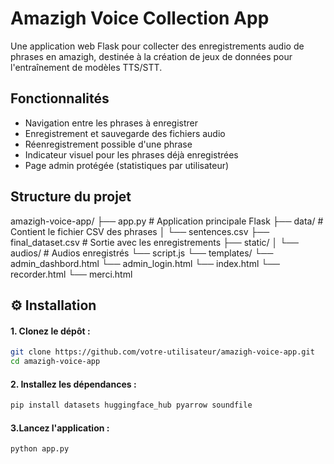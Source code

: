 # Amazigh Voice Collection App

Une application web Flask pour collecter des enregistrements audio de phrases en amazigh, destinée à la création de jeux de données pour l'entraînement de modèles TTS/STT.

##  Fonctionnalités

- Navigation entre les phrases à enregistrer
- Enregistrement et sauvegarde des fichiers audio
- Réenregistrement possible d'une phrase
- Indicateur visuel pour les phrases déjà enregistrées
- Page admin protégée (statistiques par utilisateur)

##  Structure du projet

amazigh-voice-app/
├── app.py # Application principale Flask
├── data/ # Contient le fichier CSV des phrases
│ └── sentences.csv
├── final_dataset.csv # Sortie avec les enregistrements
├── static/
│ └── audios/ # Audios enregistrés
  └── script.js
└── templates/ 
  └── admin_dashbord.html
  └── admin_login.html
  └── index.html
  └── recorder.html
  └── merci.html

## ⚙️ Installation

#### 1. Clonez le dépôt :

```bash
git clone https://github.com/votre-utilisateur/amazigh-voice-app.git
cd amazigh-voice-app
```
#### 2. Installez les dépendances :

```bash
pip install datasets huggingface_hub pyarrow soundfile
```

#### 3.Lancez l'application :

```bash
python app.py
```
